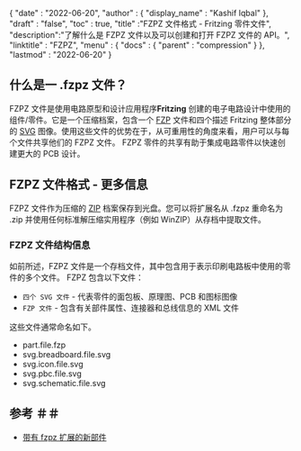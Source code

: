 {
  "date" : "2022-06-20",
  "author" : {
    "display_name" : "Kashif Iqbal"
},
  "draft" : "false",
  "toc" : true,
  "title" :"FZPZ 文件格式 - Fritzing 零件文件",
  "description":"了解什么是 FZPZ 文件以及可以创建和打开 FZPZ 文件的 API。",
  "linktitle" : "FZPZ",
  "menu" : {
    "docs" : {
      "parent" : "compression"
}
},
  "lastmod" : "2022-06-20"
}

## 什么是一 .fzpz 文件？

FZPZ 文件是使用电路原型和设计应用程序**Fritzing** 创建的电子电路设计中使用的组件/零件。它是一个压缩档案，包含一个 [FZP](/zh/cad/fzp/) 文件和四个描述 Fritzing 整体部分的 [SVG](/zh/page-description-language/svg/) 图像。使用这些文件的优势在于，从可重用性的角度来看，用户可以与每个文件共享他们的 FZPZ 文件。 FZPZ 零件的共享有助于集成电路零件以快速创建更大的 PCB 设计。

## FZPZ 文件格式 - 更多信息

FZPZ 文件作为压缩的 [ZIP](/zh/compression/zip/) 档案保存到光盘。您可以将扩展名从 .fzpz 重命名为 .zip 并使用任何标准解压缩实用程序（例如 WinZIP）从存档中提取文件。

### FZPZ 文件结构信息

如前所述，FZPZ 文件是一个存档文件，其中包含用于表示印刷电路板中使用的零件的多个文件。 FZPZ 包含以下文件：

* `四个 SVG 文件` - 代表零件的面包板、原理图、PCB 和图标图像
* `FZP 文件` - 包含有关部件属性、连接器和总线信息的 XML 文件

这些文件通常命名如下。

* part.file.fzp
* svg.breadboard.file.svg
* svg.icon.file.svg
* svg.pbc.file.svg
* svg.schematic.file.svg

## 参考 ＃＃

* [带有 fzpz 扩展的新部件](https://forum.fritzing.org/t/new-parts-with-fzpz-extension/8007/2)

